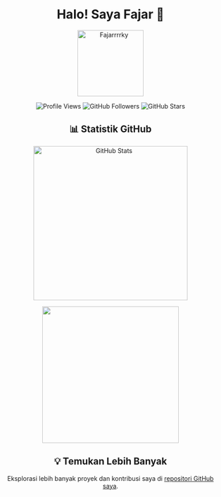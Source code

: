 <h1 align="center">Halo! Saya Fajar 👋</h1>

<p align="center">
  <img src="https://github.com/Fajarrrrky.png" alt="Fajarrrrky" width="150" height="150">
</p>

<p align="center">
  <img src="https://komarev.com/ghpvc/?username=Fajarrrrky &color=blue" alt="Profile Views">
  <img src="https://img.shields.io/github/followers/Fajarrrrky?label=Followers&style=social" alt="GitHub Followers">
  <img src="https://img.shields.io/github/stars/Fajarrrrky?label=Stars&style=social" alt="GitHub Stars">
</p>

<h2 align="center">📊 Statistik GitHub</h2>

<p align="center">
  <img width=350 src="https://github-readme-stats.vercel.app/api?username=Fajarrrrky &show_icons=true" alt="GitHub Stats">
</p>

<p align="center">
  <img width=310 src="https://github-readme-stats.vercel.app/api/top-langs/?username=Fajarrrrky &layout=compact">
</p>

<h2 align="center">💡 Temukan Lebih Banyak</h2>
<p align="center">
  Eksplorasi lebih banyak proyek dan kontribusi saya di <a href="https://github.com/Fajarrrrky?tab=repositories">repositori GitHub saya</a>.
</p>
